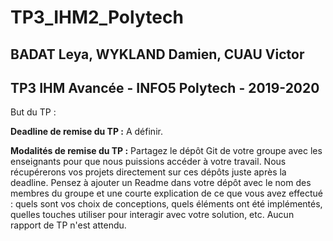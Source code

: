 # TP3_IHM2_Polytech
## BADAT Leya, WYKLAND Damien, CUAU Victor
## TP3 IHM Avancée - INFO5 Polytech - 2019-2020

But du TP : 

**Deadline de remise du TP :** A définir.

**Modalités de remise du TP :** Partagez le dépôt Git de votre groupe avec les enseignants pour que nous puissions accéder à votre travail. Nous récupérerons vos projets directement sur ces dépôts juste après la deadline. 
Pensez à ajouter un Readme dans votre dépôt avec le nom des membres du groupe et une courte explication de ce que vous avez effectué : quels sont vos choix de conceptions, quels éléments ont été implémentés, quelles touches utiliser pour interagir avec votre solution, etc. Aucun rapport de TP n'est attendu.
